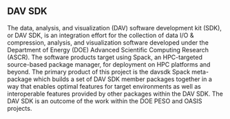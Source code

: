 ## DAV SDK

The data, analysis, and visualization (DAV) software development kit (SDK), or DAV SDK, is an integration effort for the collection of data I/O & compression, analysis, and visualization software developed under the Department of Energy (DOE) Advanced Scientific Computing Research (ASCR). The software products target using Spack, an HPC-targeted source-based package manager, for deployment on HPC platforms and beyond. The primary product of this project is the davsdk Spack meta-package which builds a set of DAV SDK member packages together in a way that enables optimal features for target environments as well as interoperable features provided by other packages within the DAV SDK. The DAV SDK is an outcome of the work within the DOE PESO and OASIS projects.
